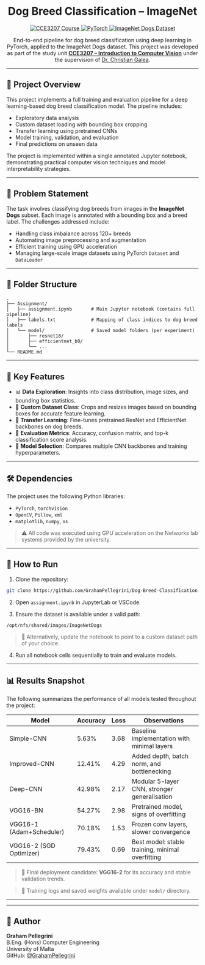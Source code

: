 <h1 align="center">Dog Breed Classification – ImageNet</h1>

<p align="center">
  <a href="https://www.um.edu.mt/courses/studyunit/CCE3207">
    <img src="https://img.shields.io/badge/University%20of%20Malta-CCE3207-blue?style=for-the-badge&logo=opencv&logoColor=white" alt="CCE3207 Course">
  </a>
  <a href="https://pytorch.org/">
    <img src="https://img.shields.io/badge/Built%20with-PyTorch-red?style=for-the-badge&logo=pytorch" alt="PyTorch">
  </a>
  <a href="https://image-net.org/">
    <img src="https://img.shields.io/badge/Dataset-ImageNet%20Dogs-yellow?style=for-the-badge&logo=data" alt="ImageNet Dogs Dataset">
  </a>
</p>

<p align="center">
  End-to-end pipeline for dog breed classification using deep learning in PyTorch, applied to the ImageNet Dogs dataset. This project was developed as part of the study unit <a href="https://www.um.edu.mt/courses/studyunit/CCE3207"><strong>CCE3207 – Introduction to Computer Vision</strong></a> under the supervision of <a href="https://www.um.edu.mt/profile/christianpgalea">Dr. Christian Galea</a>.
</p>

---

## 🐶 Project Overview

This project implements a full training and evaluation pipeline for a deep learning-based dog breed classification model. The pipeline includes:

- Exploratory data analysis
- Custom dataset loading with bounding box cropping
- Transfer learning using pretrained CNNs
- Model training, validation, and evaluation
- Final predictions on unseen data

The project is implemented within a single annotated Jupyter notebook, demonstrating practical computer vision techniques and model interpretability strategies.

---

## 🧠 Problem Statement

The task involves classifying dog breeds from images in the **ImageNet Dogs** subset. Each image is annotated with a bounding box and a breed label. The challenges addressed include:

- Handling class imbalance across 120+ breeds
- Automating image preprocessing and augmentation
- Efficient training using GPU acceleration
- Managing large-scale image datasets using PyTorch `Dataset` and `DataLoader`

---

## 📂 Folder Structure

```
.
├── Assignment/
│   ├── assignment.ipynb       # Main Jupyter notebook (contains full pipeline)
│   ├── labels.txt             # Mapping of class indices to dog breed labels
│   └── model/                 # Saved model folders (per experiment)
│       ├── resnet18/
│       ├── efficientnet_b0/
│       └── ...
└── README.md
```

---

## 🚀 Key Features

- 📊 **Data Exploration**: Insights into class distribution, image sizes, and bounding box statistics.
- 🧾 **Custom Dataset Class**: Crops and resizes images based on bounding boxes for accurate feature learning.
- 🔁 **Transfer Learning**: Fine-tunes pretrained ResNet and EfficientNet backbones on dog breeds.
- 🧪 **Evaluation Metrics**: Accuracy, confusion matrix, and top-k classification score analysis.
- 🧠 **Model Selection**: Compares multiple CNN backbones and training hyperparameters.

---

## 🛠️ Dependencies

The project uses the following Python libraries:

- `PyTorch`, `torchvision`
- `OpenCV`, `Pillow`, `xml`
- `matplotlib`, `numpy`, `os`

> ⚠️ All code was executed using GPU acceleration on the Networks lab systems provided by the university.

---

## 🧪 How to Run

1. Clone the repository:
```bash
git clone https://github.com/GrahamPellegrini/Dog-Breed-Classification.git
```

2. Open `assignment.ipynb` in JupyterLab or VSCode.

3. Ensure the dataset is available under a valid path:
```
/opt/nfs/shared/images/ImageNetDogs
```
> 📁 Alternatively, update the notebook to point to a custom dataset path of your choice.

4. Run all notebook cells sequentially to train and evaluate models.

---

## 📊 Results Snapshot

The following summarizes the performance of all models tested throughout the project:

| Model             | Accuracy | Loss  | Observations                                              |
|------------------|----------|-------|-----------------------------------------------------------|
| Simple-CNN        | 5.63%    | 3.68  | Baseline implementation with minimal layers               |
| Improved-CNN      | 12.41%   | 4.29  | Added depth, batch norm, and bottlenecking                |
| Deep-CNN          | 42.98%   | 2.17  | Modular 5-layer CNN, stronger generalisation              |
| VGG16-BN          | 54.27%   | 2.98  | Pretrained model, signs of overfitting                    |
| VGG16-1 (Adam+Scheduler) | 70.18%   | 1.53  | Frozen conv layers, slower convergence                    |
| VGG16-2 (SGD Optimizer)  | 79.43%   | 0.69  | Best model: stable training, minimal overfitting          |

> 📌 Final deployment candidate: **VGG16-2** for its accuracy and stable validation trends.

> 📁 Training logs and saved weights available under `model/` directory.

---

---

## 📇 Author

**Graham Pellegrini**  
B.Eng. (Hons) Computer Engineering  
University of Malta  
GitHub: [@GrahamPellegrini](https://github.com/GrahamPellegrini)
